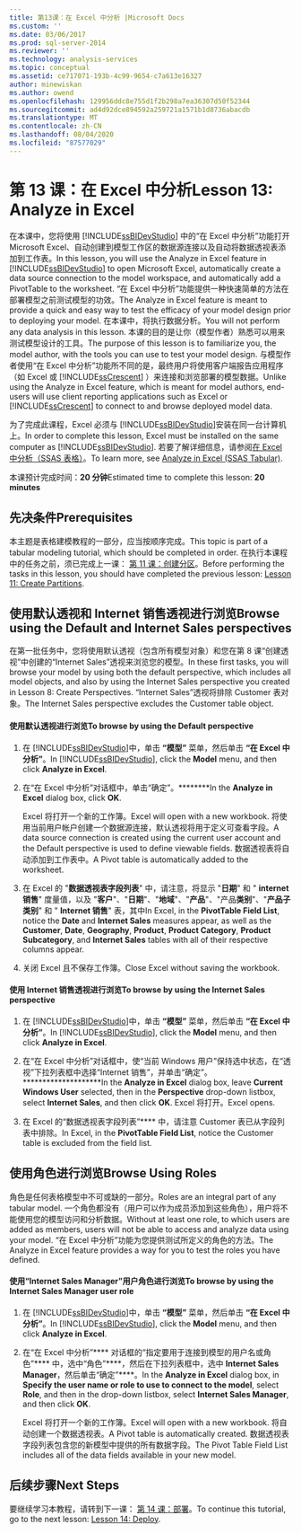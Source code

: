 ```yaml
---
title: 第13课：在 Excel 中分析 |Microsoft Docs
ms.custom: ''
ms.date: 03/06/2017
ms.prod: sql-server-2014
ms.reviewer: ''
ms.technology: analysis-services
ms.topic: conceptual
ms.assetid: ce717071-193b-4c99-9654-c7a613e16327
author: minewiskan
ms.author: owend
ms.openlocfilehash: 129956ddc8e755d1f2b298a7ea36307d50f52344
ms.sourcegitcommit: ad4d92dce894592a259721a1571b1d8736abacdb
ms.translationtype: MT
ms.contentlocale: zh-CN
ms.lasthandoff: 08/04/2020
ms.locfileid: "87577029"
---
```

# <a name="lesson-13-analyze-in-excel"></a><span data-ttu-id="d652a-102">第 13 课：在 Excel 中分析</span><span class="sxs-lookup"><span data-stu-id="d652a-102">Lesson 13: Analyze in Excel</span></span>
  <span data-ttu-id="d652a-103">在本课中，您将使用 [!INCLUDE[ssBIDevStudio](../includes/ssbidevstudio-md.md)] 中的“在 Excel 中分析”功能打开 Microsoft Excel、自动创建到模型工作区的数据源连接以及自动将数据透视表添加到工作表。</span><span class="sxs-lookup"><span data-stu-id="d652a-103">In this lesson, you will use the Analyze in Excel feature in [!INCLUDE[ssBIDevStudio](../includes/ssbidevstudio-md.md)] to open Microsoft Excel, automatically create a data source connection to the model workspace, and automatically add a PivotTable to the worksheet.</span></span> <span data-ttu-id="d652a-104">“在 Excel 中分析”功能提供一种快速简单的方法在部署模型之前测试模型的功效。</span><span class="sxs-lookup"><span data-stu-id="d652a-104">The Analyze in Excel feature is meant to provide a quick and easy way to test the efficacy of your model design prior to deploying your model.</span></span> <span data-ttu-id="d652a-105">在本课中，将执行数据分析。</span><span class="sxs-lookup"><span data-stu-id="d652a-105">You will not perform any data analysis in this lesson.</span></span> <span data-ttu-id="d652a-106">本课的目的是让你（模型作者）熟悉可以用来测试模型设计的工具。</span><span class="sxs-lookup"><span data-stu-id="d652a-106">The purpose of this lesson is to familiarize you, the model author, with the tools you can use to test your model design.</span></span> <span data-ttu-id="d652a-107">与模型作者使用“在 Excel 中分析”功能所不同的是，最终用户将使用客户端报告应用程序（如 Excel 或 [!INCLUDE[ssCrescent](../includes/sscrescent-md.md)] ）来连接和浏览部署的模型数据。</span><span class="sxs-lookup"><span data-stu-id="d652a-107">Unlike using the Analyze in Excel feature, which is meant for model authors, end-users will use client reporting applications such as Excel or [!INCLUDE[ssCrescent](../includes/sscrescent-md.md)] to connect to and browse deployed model data.</span></span>  
  
 <span data-ttu-id="d652a-108">为了完成此课程，Excel 必须与 [!INCLUDE[ssBIDevStudio](../includes/ssbidevstudio-md.md)]安装在同一台计算机上。</span><span class="sxs-lookup"><span data-stu-id="d652a-108">In order to complete this lesson, Excel must be installed on the same computer as [!INCLUDE[ssBIDevStudio](../includes/ssbidevstudio-md.md)].</span></span> <span data-ttu-id="d652a-109">若要了解详细信息，请参阅[在 Excel 中分析（SSAS 表格）](tabular-models/analyze-in-excel-ssas-tabular.md)。</span><span class="sxs-lookup"><span data-stu-id="d652a-109">To learn more, see [Analyze in Excel &#40;SSAS Tabular&#41;](tabular-models/analyze-in-excel-ssas-tabular.md).</span></span>  
  
 <span data-ttu-id="d652a-110">本课预计完成时间：**20 分钟**</span><span class="sxs-lookup"><span data-stu-id="d652a-110">Estimated time to complete this lesson: **20 minutes**</span></span>  
  
## <a name="prerequisites"></a><span data-ttu-id="d652a-111">先决条件</span><span class="sxs-lookup"><span data-stu-id="d652a-111">Prerequisites</span></span>  
 <span data-ttu-id="d652a-112">本主题是表格建模教程的一部分，应当按顺序完成。</span><span class="sxs-lookup"><span data-stu-id="d652a-112">This topic is part of a tabular modeling tutorial, which should be completed in order.</span></span> <span data-ttu-id="d652a-113">在执行本课程中的任务之前，须已完成上一课： [第 11 课：创建分区](lesson-10-create-partitions.md)。</span><span class="sxs-lookup"><span data-stu-id="d652a-113">Before performing the tasks in this lesson, you should have completed the previous lesson: [Lesson 11: Create Partitions](lesson-10-create-partitions.md).</span></span>  
  
## <a name="browse-using-the-default-and-internet-sales-perspectives"></a><span data-ttu-id="d652a-114">使用默认透视和 Internet 销售透视进行浏览</span><span class="sxs-lookup"><span data-stu-id="d652a-114">Browse using the Default and Internet Sales perspectives</span></span>  
 <span data-ttu-id="d652a-115">在第一批任务中，您将使用默认透视（包含所有模型对象）和您在第 8 课“创建透视”中创建的“Internet Sales”透视来浏览您的模型。</span><span class="sxs-lookup"><span data-stu-id="d652a-115">In these first tasks, you will browse your model by using both the default perspective, which includes all model objects, and also by using the Internet Sales perspective you created in Lesson 8: Create Perspectives.</span></span> <span data-ttu-id="d652a-116">“Internet Sales”透视将排除 Customer 表对象。</span><span class="sxs-lookup"><span data-stu-id="d652a-116">The Internet Sales perspective excludes the Customer table object.</span></span>  
  
#### <a name="to-browse-by-using-the-default-perspective"></a><span data-ttu-id="d652a-117">使用默认透视进行浏览</span><span class="sxs-lookup"><span data-stu-id="d652a-117">To browse by using the Default perspective</span></span>  
  
1.  <span data-ttu-id="d652a-118">在 [!INCLUDE[ssBIDevStudio](../includes/ssbidevstudio-md.md)]中，单击 **“模型”** 菜单，然后单击 **“在 Excel 中分析”**。</span><span class="sxs-lookup"><span data-stu-id="d652a-118">In [!INCLUDE[ssBIDevStudio](../includes/ssbidevstudio-md.md)], click the **Model** menu, and then click **Analyze in Excel**.</span></span>  
  
2.  <span data-ttu-id="d652a-119">在“在 Excel 中分析”对话框中，单击“确定”。\*\*\*\*\*\*\*\*</span><span class="sxs-lookup"><span data-stu-id="d652a-119">In the **Analyze in Excel** dialog box, click **OK**.</span></span>  
  
     <span data-ttu-id="d652a-120">Excel 将打开一个新的工作簿。</span><span class="sxs-lookup"><span data-stu-id="d652a-120">Excel will open with a new workbook.</span></span> <span data-ttu-id="d652a-121">将使用当前用户帐户创建一个数据源连接，默认透视将用于定义可查看字段。</span><span class="sxs-lookup"><span data-stu-id="d652a-121">A data source connection is created using the current user account and the Default perspective is used to define viewable fields.</span></span> <span data-ttu-id="d652a-122">数据透视表将自动添加到工作表中。</span><span class="sxs-lookup"><span data-stu-id="d652a-122">A Pivot table is automatically added to the worksheet.</span></span>  
  
3.  <span data-ttu-id="d652a-123">在 Excel 的 "**数据透视表字段列表**" 中，请注意，将显示 "**日期**" 和 " **internet 销售**" 度量值，以及 "**客户**"、"**日期**"、"**地域**"、"**产品**"、"产品**类别**"、"**产品子类别**" 和 " **Internet 销售**" 表，其中</span><span class="sxs-lookup"><span data-stu-id="d652a-123">In Excel, in the **PivotTable Field List**, notice the **Date** and **Internet Sales** measures appear, as well as the **Customer**, **Date**, **Geography**, **Product**, **Product Category**, **Product Subcategory**, and **Internet Sales** tables with all of their respective columns appear.</span></span>  
  
4.  <span data-ttu-id="d652a-124">关闭 Excel 且不保存工作簿。</span><span class="sxs-lookup"><span data-stu-id="d652a-124">Close Excel without saving the workbook.</span></span>  
  
#### <a name="to-browse-by-using-the-internet-sales-perspective"></a><span data-ttu-id="d652a-125">使用 Internet 销售透视进行浏览</span><span class="sxs-lookup"><span data-stu-id="d652a-125">To browse by using the Internet Sales perspective</span></span>  
  
1.  <span data-ttu-id="d652a-126">在 [!INCLUDE[ssBIDevStudio](../includes/ssbidevstudio-md.md)]中，单击 **“模型”** 菜单，然后单击 **“在 Excel 中分析”**。</span><span class="sxs-lookup"><span data-stu-id="d652a-126">In [!INCLUDE[ssBIDevStudio](../includes/ssbidevstudio-md.md)], click the **Model** menu, and then click **Analyze in Excel**.</span></span>  
  
2.  <span data-ttu-id="d652a-127">在“在 Excel 中分析”对话框中，使“当前 Windows 用户”保持选中状态，在“透视”下拉列表框中选择“Internet 销售”，并单击“确定”。\*\*\*\*\*\*\*\*\*\*\*\*\*\*\*\*\*\*\*\*</span><span class="sxs-lookup"><span data-stu-id="d652a-127">In the **Analyze in Excel** dialog box, leave **Current Windows User** selected, then in the **Perspective** drop-down listbox, select **Internet Sales**, and then click **OK**.</span></span> <span data-ttu-id="d652a-128">Excel 将打开。</span><span class="sxs-lookup"><span data-stu-id="d652a-128">Excel opens.</span></span>  
  
3.  <span data-ttu-id="d652a-129">在 Excel 的“数据透视表字段列表”\*\*\*\* 中，请注意 Customer 表已从字段列表中排除。</span><span class="sxs-lookup"><span data-stu-id="d652a-129">In Excel, in the **PivotTable Field List**, notice the Customer table is excluded from the field list.</span></span>  
  
## <a name="browse-using-roles"></a><span data-ttu-id="d652a-130">使用角色进行浏览</span><span class="sxs-lookup"><span data-stu-id="d652a-130">Browse Using Roles</span></span>  
 <span data-ttu-id="d652a-131">角色是任何表格模型中不可或缺的一部分。</span><span class="sxs-lookup"><span data-stu-id="d652a-131">Roles are an integral part of any tabular model.</span></span> <span data-ttu-id="d652a-132">一个角色都没有（用户可以作为成员添加到这些角色），用户将不能使用您的模型访问和分析数据。</span><span class="sxs-lookup"><span data-stu-id="d652a-132">Without at least one role, to which users are added as members, users will not be able to access and analyze data using your model.</span></span> <span data-ttu-id="d652a-133">“在 Excel 中分析”功能为您提供测试所定义的角色的方法。</span><span class="sxs-lookup"><span data-stu-id="d652a-133">The Analyze in Excel feature provides a way for you to test the roles you have defined.</span></span>  
  
#### <a name="to-browse-by-using-the-internet-sales-manager-user-role"></a><span data-ttu-id="d652a-134">使用“Internet Sales Manager”用户角色进行浏览</span><span class="sxs-lookup"><span data-stu-id="d652a-134">To browse by using the Internet Sales Manager user role</span></span>  
  
1.  <span data-ttu-id="d652a-135">在 [!INCLUDE[ssBIDevStudio](../includes/ssbidevstudio-md.md)]中，单击 **“模型”** 菜单，然后单击 **“在 Excel 中分析”**。</span><span class="sxs-lookup"><span data-stu-id="d652a-135">In [!INCLUDE[ssBIDevStudio](../includes/ssbidevstudio-md.md)], click the **Model** menu, and then click **Analyze in Excel**.</span></span>  
  
2.  <span data-ttu-id="d652a-136">在“在 Excel 中分析”\*\*\*\* 对话框的“指定要用于连接到模型的用户名或角色”\*\*\*\* 中，选中“角色”\*\*\*\*，然后在下拉列表框中，选中 **Internet Sales Manager**，然后单击“确定”\*\*\*\*。</span><span class="sxs-lookup"><span data-stu-id="d652a-136">In the **Analyze in Excel** dialog box, in **Specify the user name or role to use to connect to the model**, select **Role**, and then in the drop-down listbox, select **Internet Sales Manager**, and then click **OK**.</span></span>  
  
     <span data-ttu-id="d652a-137">Excel 将打开一个新的工作簿。</span><span class="sxs-lookup"><span data-stu-id="d652a-137">Excel will open with a new workbook.</span></span> <span data-ttu-id="d652a-138">将自动创建一个数据透视表。</span><span class="sxs-lookup"><span data-stu-id="d652a-138">A Pivot table is automatically created.</span></span> <span data-ttu-id="d652a-139">数据透视表字段列表包含您的新模型中提供的所有数据字段。</span><span class="sxs-lookup"><span data-stu-id="d652a-139">The Pivot Table Field List includes all of the data fields available in your new model.</span></span>  
  
## <a name="next-steps"></a><span data-ttu-id="d652a-140">后续步骤</span><span class="sxs-lookup"><span data-stu-id="d652a-140">Next Steps</span></span>  
 <span data-ttu-id="d652a-141">要继续学习本教程，请转到下一课： [第 14 课：部署](lesson-13-deploy.md)。</span><span class="sxs-lookup"><span data-stu-id="d652a-141">To continue this tutorial, go to the next lesson: [Lesson 14: Deploy](lesson-13-deploy.md).</span></span>  
  
  
